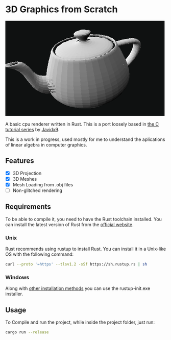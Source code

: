 # 3D Graphics from Scratch

<img src="assets/Untitled.png" alt="Some badly rendered teapot" />

A basic cpu renderer written in Rust.
This is a port loosely based in [the C tutorial series](https://www.youtube.com/watch?v=ih20l3pJoeU)
by [Javidx9](https://www.youtube.com/@javidx9).


This is a work in progress, used mostly for me to understand the
aplications of linear algebra in computer graphics.

## Features

- [x] 3D Projection
- [x] 3D Meshes
- [x] Mesh Loading from .obj files
- [ ] Non-glitched rendering

## Requirements

To be able to compile it, you need to have the Rust toolchain installed. You can install the latest version of Rust from the [official website](https://www.rust-lang.org/tools/install).

### Unix

Rust recommends using rustup to install Rust. You can install it in a Unix-like OS with the following command:

```bash
curl --proto '=https' --tlsv1.2 -sSf https://sh.rustup.rs | sh
```

### Windows

Along with [other installation methods](https://forge.rust-lang.org/infra/other-installation-methods.html) you can use the rustup-init.exe installer.

## Usage

To Compile and run the project, while inside the project folder, just run:

```bash
cargo run --release
```

